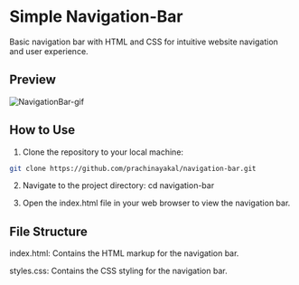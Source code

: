 # Simple Navigation-Bar
Basic navigation bar with HTML and CSS for intuitive website navigation and user experience.


## Preview

![NavigationBar-gif](https://github.com/prachinayakal/Navigation-Bar/assets/121372605/e2bc0de4-f00b-40e6-a932-eda38fd2ef7d)

## How to Use

1. Clone the repository to your local machine:

```bash
git clone https://github.com/prachinayakal/navigation-bar.git
```
2. Navigate to the project directory:
cd navigation-bar

3. Open the index.html file in your web browser to view the navigation bar.

## File Structure

index.html: Contains the HTML markup for the navigation bar.

styles.css: Contains the CSS styling for the navigation bar.
   
